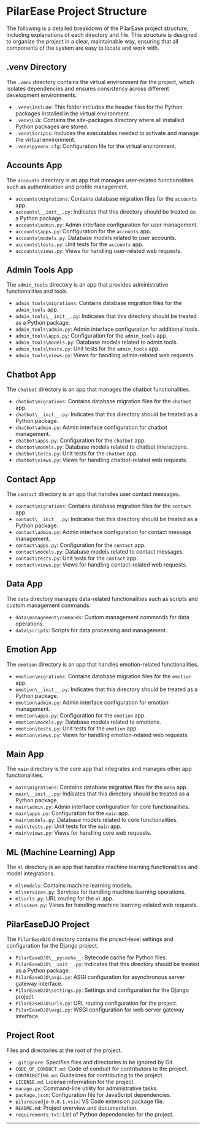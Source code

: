 # PilarEase Project Structure

The following is a detailed breakdown of the PilarEase project structure, including explanations of each directory and file. This structure is designed to organize the project in a clear, maintainable way, ensuring that all components of the system are easy to locate and work with.

## .venv Directory
The `.venv` directory contains the virtual environment for the project, which isolates dependencies and ensures consistency across different development environments.

- `.venv\Include`: This folder includes the header files for the Python packages installed in the virtual environment.
- `.venv\Lib`: Contains the site-packages directory where all installed Python packages are stored.
- `.venv\Scripts`: Includes the executables needed to activate and manage the virtual environment.
- `.venv\pyvenv.cfg`: Configuration file for the virtual environment.

## Accounts App
The `accounts` directory is an app that manages user-related functionalities such as authentication and profile management.

- `accounts\migrations`: Contains database migration files for the `accounts` app.
- `accounts\__init__.py`: Indicates that this directory should be treated as a Python package.
- `accounts\admin.py`: Admin interface configuration for user management.
- `accounts\apps.py`: Configuration for the `accounts` app.
- `accounts\models.py`: Database models related to user accounts.
- `accounts\tests.py`: Unit tests for the `accounts` app.
- `accounts\views.py`: Views for handling user-related web requests.

## Admin Tools App
The `admin_tools` directory is an app that provides administrative functionalities and tools.

- `admin_tools\migrations`: Contains database migration files for the `admin_tools` app.
- `admin_tools\__init__.py`: Indicates that this directory should be treated as a Python package.
- `admin_tools\admin.py`: Admin interface configuration for additional tools.
- `admin_tools\apps.py`: Configuration for the `admin_tools` app.
- `admin_tools\models.py`: Database models related to admin tools.
- `admin_tools\tests.py`: Unit tests for the `admin_tools` app.
- `admin_tools\views.py`: Views for handling admin-related web requests.

## Chatbot App
The `chatbot` directory is an app that manages the chatbot functionalities.

- `chatbot\migrations`: Contains database migration files for the `chatbot` app.
- `chatbot\__init__.py`: Indicates that this directory should be treated as a Python package.
- `chatbot\admin.py`: Admin interface configuration for chatbot management.
- `chatbot\apps.py`: Configuration for the `chatbot` app.
- `chatbot\models.py`: Database models related to chatbot interactions.
- `chatbot\tests.py`: Unit tests for the `chatbot` app.
- `chatbot\views.py`: Views for handling chatbot-related web requests.

## Contact App
The `contact` directory is an app that handles user contact messages.

- `contact\migrations`: Contains database migration files for the `contact` app.
- `contact\__init__.py`: Indicates that this directory should be treated as a Python package.
- `contact\admin.py`: Admin interface configuration for contact message management.
- `contact\apps.py`: Configuration for the `contact` app.
- `contact\models.py`: Database models related to contact messages.
- `contact\tests.py`: Unit tests for the `contact` app.
- `contact\views.py`: Views for handling contact-related web requests.

## Data App
The `data` directory manages data-related functionalities such as scripts and custom management commands.

- `data\management\commands`: Custom management commands for data operations.
- `data\scripts`: Scripts for data processing and management.

## Emotion App
The `emotion` directory is an app that handles emotion-related functionalities.

- `emotion\migrations`: Contains database migration files for the `emotion` app.
- `emotion\__init__.py`: Indicates that this directory should be treated as a Python package.
- `emotion\admin.py`: Admin interface configuration for emotion management.
- `emotion\apps.py`: Configuration for the `emotion` app.
- `emotion\models.py`: Database models related to emotions.
- `emotion\tests.py`: Unit tests for the `emotion` app.
- `emotion\views.py`: Views for handling emotion-related web requests.

## Main App
The `main` directory is the core app that integrates and manages other app functionalities.

- `main\migrations`: Contains database migration files for the `main` app.
- `main\__init__.py`: Indicates that this directory should be treated as a Python package.
- `main\admin.py`: Admin interface configuration for core functionalities.
- `main\apps.py`: Configuration for the `main` app.
- `main\models.py`: Database models related to core functionalities.
- `main\tests.py`: Unit tests for the `main` app.
- `main\views.py`: Views for handling core web requests.

## ML (Machine Learning) App
The `ml` directory is an app that handles machine learning functionalities and model integrations.

- `ml\models`: Contains machine learning models.
- `ml\services.py`: Services for handling machine learning operations.
- `ml\urls.py`: URL routing for the `ml` app.
- `ml\views.py`: Views for handling machine learning-related web requests.

## PilarEaseDJO Project
The `PilarEaseDJO` directory contains the project-level settings and configuration for the Django project.

- `PilarEaseDJO\__pycache__`: Bytecode cache for Python files.
- `PilarEaseDJO\__init__.py`: Indicates that this directory should be treated as a Python package.
- `PilarEaseDJO\asgi.py`: ASGI configuration for asynchronous server gateway interface.
- `PilarEaseDJO\settings.py`: Settings and configuration for the Django project.
- `PilarEaseDJO\urls.py`: URL routing configuration for the project.
- `PilarEaseDJO\wsgi.py`: WSGI configuration for web server gateway interface.

## Project Root
Files and directories at the root of the project.

- `.gitignore`: Specifies files and directories to be ignored by Git.
- `CODE_OF_CONDUCT.md`: Code of conduct for contributors to the project.
- `CONTRIBUTING.md`: Guidelines for contributing to the project.
- `LICENSE.md`: License information for the project.
- `manage.py`: Command-line utility for administrative tasks.
- `package.json`: Configuration file for JavaScript dependencies.
- `pilareasedjo-0.0.1.vsix`: VS Code extension package file.
- `README.md`: Project overview and documentation.
- `requirements.txt`: List of Python dependencies for the project.

---
